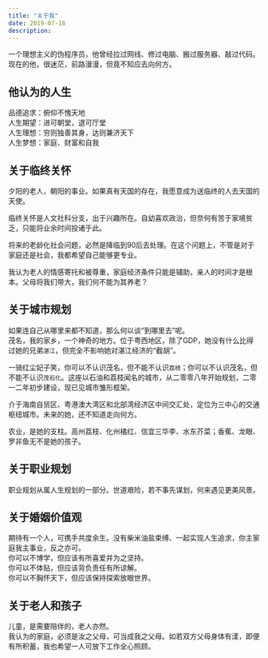 ```yaml
---
title: "关于我"
date: 2019-07-18
description: 
---
```


一个理想主义的伪程序员，他曾经拉过网线、修过电脑、搬过服务器、敲过代码。现在的他，很迷茫，前路漫漫，但竟不知应去向何方。


## 他认为的人生

品德追求：俯仰不愧天地  
人生期望：进可朝堂，退可厅堂  
人生理想：穷则独善其身，达则兼济天下  
人生梦想：家庭、财富和自我


## 关于临终关怀

夕阳的老人，朝阳的事业。如果真有天国的存在，我愿意成为送临终的人去天国的天使。

临终关怀是人文社科分支，出于兴趣所在。自幼喜欢政治，但奈何有苦于家境贫乏，只能将业余时间投诸于此。

将来的老龄化社会问题，必然是降临到90后去处理。在这个问题上，不管是对于家庭还是社会，我都希望自己能够更专业。

我认为老人的情感寄托和被尊重，家庭经济条件只能是辅助，亲人的时间才是根本。父母将我们带大，我们何不能为其养老？


## 关于城市规划

如果连自己从哪里来都不知道，那么何以谈“到哪里去”呢。  
茂名，我的家乡，一个神奇的地方。位于粤西地区，除了GDP，她没有什么比得过她的兄弟`湛江`，但完全不影响她对湛江经济的“截胡”。

一骑红尘妃子笑，你可以不认识茂名，但不能不认识`荔枝`；你可以不认识茂名，但不能不认识`茂石化`。这座以石油和荔枝闻名的城市，从二零零八年开始规划，二零一二年初步建设，现已见城市雏形框架。

介于海南自贸区、粤港澳大湾区和北部湾经济区中间交汇处，定位为三中心的交通枢纽城市。未来的她，还不知道走向何方。

农业，是她的支柱。高州荔枝、化州橘红、信宜三华李、水东芥菜；香蕉、龙眼、罗非鱼无不是她的孩子。


## 关于职业规划

职业规划从属人生规划的一部分。世道艰险，若不事先谋划，何来遇见更美风景。


## 关于婚姻价值观

期待有一个人，可携手共度余生。没有柴米油盐束缚、一起实现人生追求，你主家庭我主事业，反之亦可。  
你可以不博学，但应该有所喜爱并为之坚持。  
你可以不体贴，但应该背负责任有所谅解。  
你可以不胸怀天下，但应该保持探索放眼世界。


## 关于老人和孩子

儿童，是需要陪伴的，老人亦然。  
我认为的家庭，必须是汝之父母，可当成我之父母。如若双方父母身体有漾，即便有所积蓄，我也希望一人可放下工作全心照顾。